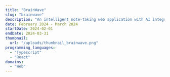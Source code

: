 ```yaml
---
title: "BrainWave"
slug: "brainwave"
description: "An intelligent note-taking web application with AI integration"
date: February 2024 - March 2024
startDate: 2024-02-01
endDate: 2024-03-31
thumbnail:
  url: "/uploads/thumbnail_brainwave.png"
programming_languages:
  - "Typescript"
  - "React"
domains:
  - "Web"
---
```

